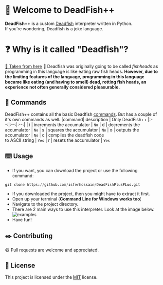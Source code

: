 # :wave: Welcome to DeadFish++

**DeadFish++** is a custom [Deadfish](https://esolangs.org/wiki/Deadfish#Python_3.x) interpreter written in Python. <br> If you're wondering, Deadfish is a joke language.


# :question: Why is it called "Deadfish"?
[:paperclip: Taken from here](https://esolangs.org/wiki/Deadfish#Why_.22deadfish.22.3F)
:tropical_fish: Deadfish was originally going to be called *fishheads* as programming in this language is like eating raw fish heads. **However, due to the limiting features of the language, programming in this language became like eating (and having to smell) dead, rotting fish heads, an experience not often generally considered pleasurable.**

## :pushpin: Commands

DeadFish++ contains all the basic Deadfish [commands](https://esolangs.org/wiki/Deadfish#Commands). But has a couple of it's own commands as well.
|command| description | Only DeadFish++
|:--:|:--:|:--:|
| i | increments the accumulator | `No`
| d | decrements the accumulator | `No`
| s | squares the accumulator | `No`
| o | outputs the accumulator | `No`
| c | compiles the deadfish code <br> to ASCII string | `Yes`
| r | resets the accumulator | `Yes`
 

## :keyboard: Usage

 - If you want, you can download the project or use the following command: 
 ```python
 git clone https://github.com/isferhossain/DeadFishPlusPLus.git
```
- If you downloaded the project, then you might have to extract it first. 
- Open up your terminal (**Command Line for Windows works too**)
- Navigate to the project directory.
- There are 2 main ways to use this interpreter. Look at the image below.
![examples](https://pic8.co/sh/0IT7lG.png)
- Have fun!

## :black_nib: Contributing

:smile: Pull requests are welcome and appreciated.

## :blue_book: License

This project is licensed under the [MIT](https://github.com/isferhossain/DeadFishPlusPLus/blob/main/LICENSE) license.
